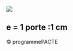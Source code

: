 ![](<images/VMC Double Flux en habitat individuel - neuf et rénovation - 16/_page_0_Picture_0.jpeg>)

## e = 1 porte :1 cm

© programmePACTE